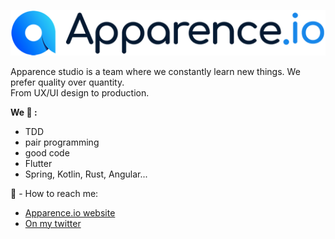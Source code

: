 <a href="https://apparence.io"><img src="https://github.com/Apparence-io/bart/raw/master/.github/img/apparence_logo.png" alt="Apparence.io logo"></a>

Apparence studio is a team where we constantly learn new things. We prefer quality over quantity. <br>
From UX/UI design to production.
<br>

**We 💙 :** 
- TDD
- pair programming 
- good code
- Flutter
- Spring, Kotlin, Rust, Angular...

💬  - How to reach me: 
- [Apparence.io website](https://apparence.io) 
- [On my twitter](https://twitter.com/mcflyDev) 

<!--
**g-apparence/g-apparence** is a ✨ _special_ ✨ repository because its `README.md` (this file) appears on your GitHub profile.

Here are some ideas to get you started:

- 🔭 I’m currently working on ...
- 🌱 I’m currently learning ...
- 👯 I’m looking to collaborate on ...
- 🤔 I’m looking for help with ...
- 💬 Ask me about ...
- 📫 How to reach me: ...
- 😄 Pronouns: ...
- ⚡ Fun fact: ...
-->
